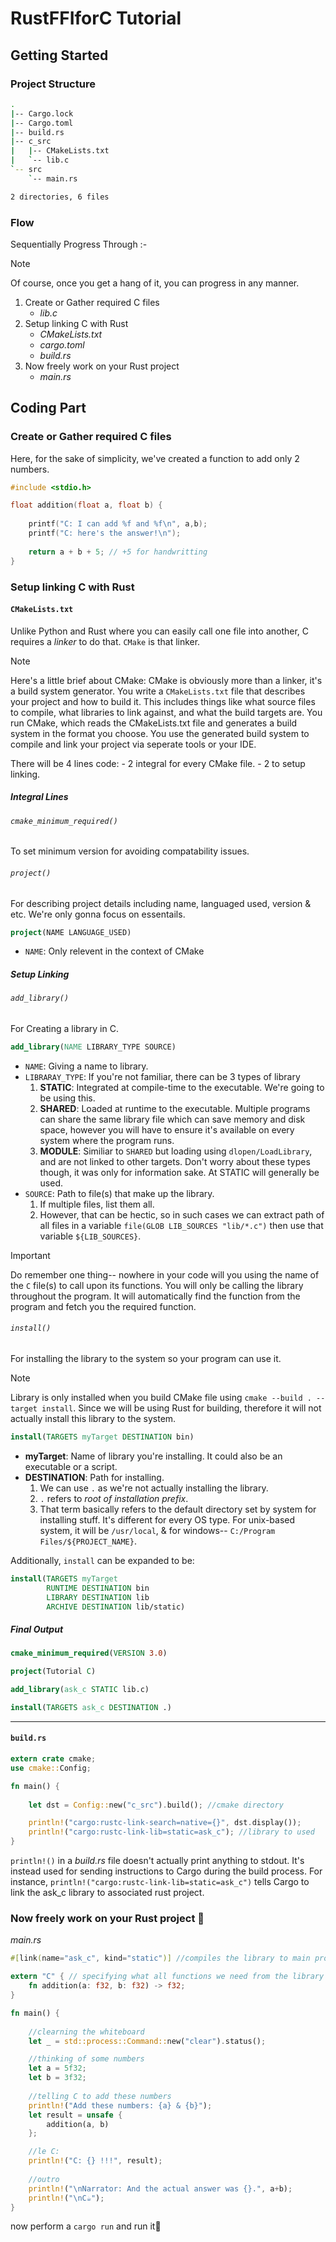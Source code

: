 # RustFFIforC Tutorial

## Getting Started

### Project Structure

```bash
.
|-- Cargo.lock
|-- Cargo.toml
|-- build.rs
|-- c_src
|   |-- CMakeLists.txt
|   `-- lib.c
`-- src
    `-- main.rs

2 directories, 6 files
```

### Flow

Sequentially Progress Through :-

> [!NOTE]
> Of course, once you get a hang of it, you can progress in any manner.

1. Create or Gather required C files
    - *lib.c*
2. Setup linking C with Rust
    - *CMakeLists.txt*
    - *cargo.toml*
    - *build.rs*
3. Now freely work on your Rust project
    - *main.rs*

## Coding Part

### Create or Gather required C files

Here, for the sake of simplicity, we've created a function to add only 2 numbers.

```c
#include <stdio.h>

float addition(float a, float b) {
    
    printf("C: I can add %f and %f\n", a,b);
    printf("C: here's the answer!\n");
    
    return a + b + 5; // +5 for handwritting
}
```

### Setup linking C with Rust

#### `CMakeLists.txt`

Unlike Python and Rust where you can easily call one file into another, C requires a *linker* to do that. `CMake` is that linker.

> [!NOTE]
> Here's a little brief about CMake:
> CMake is obviously more than a linker, it's a build system generator.
> You write a `CMakeLists.txt` file that describes your project and how to build it. This includes things like what source files to compile, what libraries to link against, and what the build targets are.
> You run CMake, which reads the CMakeLists.txt file and generates a build system in the format you choose.
> You use the generated build system to compile and link your project via seperate tools or your IDE.

There will be 4 lines code:
    - 2 integral for every CMake file.
    - 2 to setup linking.

##### Integral Lines

###### `cmake_minimum_required()`

To set minimum version for avoiding compatability issues.

###### `project()`

For describing project details including name, languaged used, version & etc.
We're only gonna focus on essentails.

```cmake
project(NAME LANGUAGE_USED) 
```

- `NAME`: Only relevent in the context of CMake

##### Setup Linking

###### `add_library()`

For Creating a library in C.

```cmake
add_library(NAME LIBRARY_TYPE SOURCE)
```

- `NAME`: Giving a name to library.
- `LIBRARAY_TYPE`: If you're not familiar, there can be 3 types of library
    1. **STATIC**: Integrated at compile-time to the executable. We're going to be using this.
    2. **SHARED**: Loaded at runtime to the executable. Multiple programs can share the same library file which can save memory and disk space, however you will have to ensure it's available on every system where the program runs.
    3. **MODULE**: Similiar to `SHARED` but loading using `dlopen/LoadLibrary`, and are not linked to other targets. Don't worry about these types though, it was only for information sake. At STATIC will generally be used.
- `SOURCE`: Path to file(s) that make up the library.
    1. If multiple files, list them all.
    2. However, that can be hectic, so in such cases we can extract path of all files in a variable `file(GLOB LIB_SOURCES "lib/*.c")` then use that variable `${LIB_SOURCES}`.

> [!IMPORTANT]
> Do remember one thing-- nowhere in your code will you using the name of the `C` file(s) to call upon its functions. You will only be calling the library throughout the program. It will automatically find the function from the program and fetch you the required function.

###### `install()`

For installing the library to the system so your program can use it.

> [!NOTE]
> Library is only installed when you build CMake file using `cmake --build . --target install`.
> Since we will be using Rust for building, therefore it will not actually install this library to the system.

```cmake
install(TARGETS myTarget DESTINATION bin)
```

- **myTarget**: Name of library you're installing. It could also be an executable or a script.
- **DESTINATION**: Path for installing.
    1. We can use `.` as we're not actually installing the library.
    2. `.` refers to *root of installation prefix*.
    3. That term basically refers to the default directory set by system for installing stuff. It's different for every OS type. For unix-based system, it will be `/usr/local`, & for windows-- `C:/Program Files/${PROJECT_NAME}`.

Additionally, `install` can be expanded to be:

```cmake
install(TARGETS myTarget
        RUNTIME DESTINATION bin
        LIBRARY DESTINATION lib
        ARCHIVE DESTINATION lib/static)
```

##### Final Output

```cmake
cmake_minimum_required(VERSION 3.0)

project(Tutorial C)

add_library(ask_c STATIC lib.c)

install(TARGETS ask_c DESTINATION .)
```

---

#### `build.rs`


```rust
extern crate cmake;
use cmake::Config;

fn main() {
    
    let dst = Config::new("c_src").build(); //cmake directory

    println!("cargo:rustc-link-search=native={}", dst.display());
    println!("cargo:rustc-link-lib=static=ask_c"); //library to used
}
```

`println!()` in a *build.rs* file doesn't actually print anything to stdout. It's instead used for sending instructions to Cargo during the build process.
For instance, `println!("cargo:rustc-link-lib=static=ask_c")` tells Cargo to link the ask_c library to associated rust project.

### Now freely work on your Rust project 🚀

*main.rs*

```rust
#[link(name="ask_c", kind="static")] //compiles the library to main program

extern "C" { // specifying what all functions we need from the library
    fn addition(a: f32, b: f32) -> f32;
}

fn main() {
    
    //clearning the whiteboard
    let _ = std::process::Command::new("clear").status();

    //thinking of some numbers
    let a = 5f32;
    let b = 3f32;
    
    //telling C to add these numbers
    println!("Add these numbers: {a} & {b}");
    let result = unsafe {
        addition(a, b)
    };

    //le C:
    println!("C: {} !!!", result);
    
    //outro
    println!("\nNarrator: And the actual answer was {}.", a+b);
    println!("\nC☕");
}
```

now perform a `cargo run` and run it🍹


